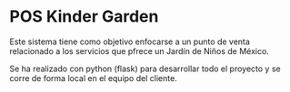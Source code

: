 # POS Kinder Garden

Este sistema tiene como objetivo enfocarse a un punto de venta relacionado a los servicios que pfrece un Jardín de Niños de México.


Se ha realizado con python (flask) para desarrollar todo el proyecto y se corre de forma local en el equipo del cliente.
